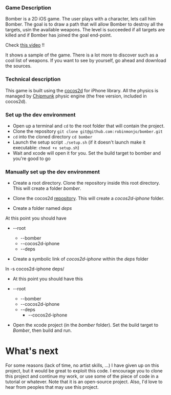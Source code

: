 
### Game Description

Bomber is a 2D iOS game. The user plays with a character, lets call him Bomber. The goal is to draw a path that will allow Bomber to destroy all the targets, usin the available weapons.
The level is succeeded if all targets are killed and if Bomber has joined the goal end-point.

Check [this video](http://www.youtube.com/watch?v=c45Yr4zqJw0) !!

It shows a sample of the game. There is a lot more to discover such as a cool list of weapons. If you want to see by yourself, go ahead and download the sources.

### Technical description

This game is built using the [cocos2d](http://www.cocos2d-iphone.org/) for iPhone library. All the physics is managed by [Chipmunk](http://chipmunk-physics.net/) physic engine (the free version, included in cocos2d).

### Set up the dev environment

* Open up a terminal and `cd` to the root folder that will contain the project.
* Clone the repository `git clone git@github.com:robinmonjo/bomber.git`
* `cd` into the cloned directory `cd bomber`
* Launch the setup script `./setup.sh` (if it doesn't launch make it executable: `chmod +x setup.sh`)
* Wait and xcode will open it for you. Set the build target to bomber and you're good to go

### Manually set up the dev environment

* Create a root directory. Clone the repository inside this root directory. This will create a folder *bomber*.

* Clone the cocos2d [repository](https://github.com/cocos2d/cocos2d-iphone). This will create a *cocos2d-iphone* folder.

* Create a folder named *deps*

At this point you should have

* --root <br/>
    * --bomber<br/>
    * --cocos2d-iphone<br/>
    * --deps<br/>

* Create a symbolic link of *cocos2d-iphone* within the *deps* folder

ln -s cocos2d-iphone deps/

* At this point you should have this

* --root<br/>
    * --bomber<br/>
    * --cocos2d-iphone<br/>
    * --deps<br/>
         * --cocos2d-iphone  <symlink><br/>

* Open the xcode project (in the *bomber* folder). Set the build target to *Bomber*, then build and run.

# What's next
For some reasons (lack of time, no artist skills, ...) I have given up on this project, but it would be great to exploit this code. I encourage you to clone this project and continue my work, or use some of the piece of code in a tutorial or whatever.
Note that it is an open-source project. Also, I'd love to hear from peoples that may use this project.

